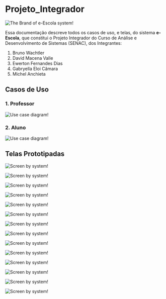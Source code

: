 # Projeto_Integrador

![The Brand of e-Escola system!](/assets/images/logo-light.png "brand-e-escola")

Essa documentação descreve todos os casos de uso, e telas, do sistema **e-Escola**, que constitui o Projeto Integrador do Curso de Análise e Desenvolvimento de Sistemas (SENAC), dos Integrantes:

1. Bruno Wachtler
2. David Macena Valle
3. Ewerton Fernandes Dias
4. Gabryella Eloi Câmara
5. Michel Anchieta

## Casos de Uso

### 1. Professor

![Use case diagram!](/assets/images/diagram1.jpeg "use case diagram professor")

### 2. Aluno

![Use case diagram!](/assets/images/diagram2.jpeg "use case diagram student")

## Telas Prototipadas

![Screen by system!](/assets/images/system1.png "screen 1 by system")

![Screen by system!](/assets/images/system2.png "screen 2 by system")

![Screen by system!](/assets/images/system3.png "screen 3 by system")

![Screen by system!](/assets/images/system4.png "screen 4 by system")

![Screen by system!](/assets/images/system5.png "screen 5 by system")

![Screen by system!](/assets/images/system6.png "screen 6 by system")

![Screen by system!](/assets/images/system7.png "screen 7 by system")

![Screen by system!](/assets/images/system8.png "screen 8 by system")

![Screen by system!](/assets/images/system9.png "screen 9 by system")

![Screen by system!](/assets/images/system10.png "screen 10 by system")

![Screen by system!](/assets/images/system11.png "screen 11 by system")

![Screen by system!](/assets/images/system12.png "screen 12 by system")

![Screen by system!](/assets/images/system13.png "screen 13 by system")

![Screen by system!](/assets/images/system14.png "screen 14 by system")